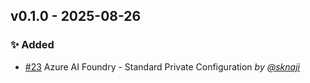 ## v0.1.0 - 2025-08-26

### ✨ Added

* [#23](https://github.com/microsoft/CAIRA/issues/23) Azure AI Foundry - Standard Private Configuration _by [@sknaji](https://github.com/sknaji)_
